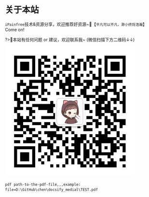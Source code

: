 # 关于本站

`iPainfree`技术&资源分享，欢迎推荐好资源~💌【`平凡可以不凡，渺小终将浩瀚`】Come on!

?>💌本站有任何问题 or 建议，欢迎联系我~ (微信扫描下方二维码↓↓)

![Alt text](docsify_medial/chen.jpg "微信扫码联系~")

​```pdf
path-to-the-pdf-file,,,example: file=D:\GitHub\chen\docsify_medial\TEST.pdf
​```

<!-- 分享JS-->
<link rel="stylesheet" href="https://cdnjs.cloudflare.com/ajax/libs/social-share.js/1.0.16/css/share.min.css">
<div class="social-share"></div>
<script type="text/javascript" src="https://cdnjs.cloudflare.com/ajax/libs/social-share.js/1.0.16/js/social-share.min.js"></script>